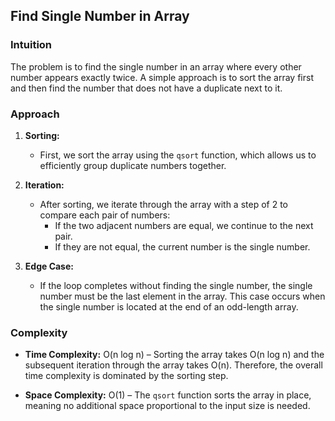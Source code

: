 ## Find Single Number in Array

### Intuition
The problem is to find the single number in an array where every other number appears exactly twice. A simple approach is to sort the array first and then find the number that does not have a duplicate next to it.

### Approach
1. **Sorting:**
   - First, we sort the array using the `qsort` function, which allows us to efficiently group duplicate numbers together.
   
2. **Iteration:**
   - After sorting, we iterate through the array with a step of 2 to compare each pair of numbers:
     - If the two adjacent numbers are equal, we continue to the next pair.
     - If they are not equal, the current number is the single number.
   
3. **Edge Case:**
   - If the loop completes without finding the single number, the single number must be the last element in the array. This case occurs when the single number is located at the end of an odd-length array.

### Complexity
- **Time Complexity:** O(n log n) – Sorting the array takes O(n log n) and the subsequent iteration through the array takes O(n). Therefore, the overall time complexity is dominated by the sorting step.
  
- **Space Complexity:** O(1) – The `qsort` function sorts the array in place, meaning no additional space proportional to the input size is needed.
